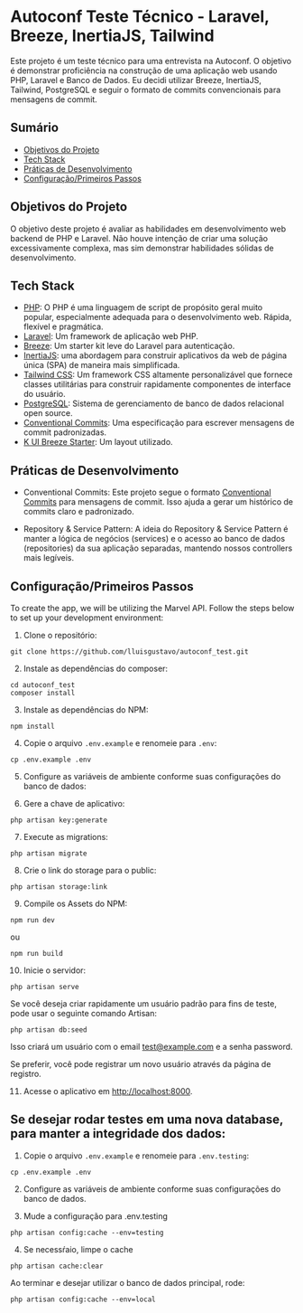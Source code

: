 # Autoconf Teste Técnico - Laravel, Breeze, InertiaJS, Tailwind

Este projeto é um teste técnico para uma entrevista na Autoconf. O objetivo é demonstrar proficiência na construção de uma aplicação web usando PHP, Laravel e Banco de Dados. Eu decidi utilizar Breeze, InertiaJS, Tailwind, PostgreSQL e seguir o formato de commits convencionais para mensagens de commit.

## Sumário

-   [Objetivos do Projeto](#objetivos-do-projeto)
-   [Tech Stack](#tech-stack)
-   [Práticas de Desenvolvimento](#práticas-de-desenvolvimento)
-   [Configuração/Primeiros Passos](#configuracãoprimeiros-passos)

## Objetivos do Projeto

O objetivo deste projeto é avaliar as habilidades em desenvolvimento web backend de PHP e Laravel.
Não houve intenção de criar uma solução excessivamente complexa, mas sim demonstrar habilidades sólidas de desenvolvimento.

## Tech Stack

-   [PHP](https://www.php.net/): O PHP é uma linguagem de script de propósito geral muito popular, especialmente adequada para o desenvolvimento web. Rápida, flexível e pragmática.
-   [Laravel](https://laravel.com/): Um framework de aplicação web PHP.
-   [Breeze](https://laravel.com/docs/10.x/starter-kits#laravel-breeze): Um starter kit leve do Laravel para autenticação.
-   [InertiaJS](https://inertiajs.com/): uma abordagem para construir aplicativos da web de página única (SPA) de maneira mais simplificada.
-   [Tailwind CSS](https://tailwindcss.com/): Um framework CSS altamente personalizável que fornece classes utilitárias para construir rapidamente componentes de interface do usuário.
-   [PostgreSQL](https://www.postgresql.org/): Sistema de gerenciamento de banco de dados relacional open source.
-   [Conventional Commits](https://www.conventionalcommits.org/): Uma especificação para escrever mensagens de commit padronizadas.
-   [K UI Breeze Starter](https://github.com/Kamona-WD/kui-laravel-breeze): Um layout utilizado.

## Práticas de Desenvolvimento

-   Conventional Commits: Este projeto segue o formato [Conventional Commits](https://www.conventionalcommits.org/) para mensagens de commit. Isso ajuda a gerar um histórico de commits claro e padronizado.

-   Repository & Service Pattern: A ideia do Repository & Service Pattern é manter a lógica de negócios (services) e o acesso ao banco de dados (repositories) da sua aplicação separadas, mantendo nossos controllers mais legíveis.

## Configuração/Primeiros Passos

To create the app, we will be utilizing the Marvel API. Follow the steps below to set up your development environment:

1. Clone o repositório:

```
git clone https://github.com/lluisgustavo/autoconf_test.git
```

2. Instale as dependências do composer:

```
cd autoconf_test
composer install
```

3. Instale as dependências do NPM:

```
npm install
```

4. Copie o arquivo `.env.example` e renomeie para `.env`:

```
cp .env.example .env
```

5. Configure as variáveis de ambiente conforme suas configurações do banco de dados:

6. Gere a chave de aplicativo:

```
php artisan key:generate
```

7. Execute as migrations:

```
php artisan migrate
```

8. Crie o link do storage para o public:

```
php artisan storage:link
```

9. Compile os Assets do NPM:

```
npm run dev
```

ou

```
npm run build
```

10. Inicie o servidor:

```
php artisan serve
```

Se você deseja criar rapidamente um usuário padrão para fins de teste, pode usar o seguinte comando Artisan:

```
php artisan db:seed
```

Isso criará um usuário com o email test@example.com e a senha password.

Se preferir, você pode registrar um novo usuário através da página de registro.

11. Acesse o aplicativo em [http://localhost:8000](http://localhost:8000).

## Se desejar rodar testes em uma nova database, para manter a integridade dos dados:

1. Copie o arquivo `.env.example` e renomeie para `.env.testing`:

```
cp .env.example .env
```

2. Configure as variáveis de ambiente conforme suas configurações do banco de dados.

3. Mude a configuração para .env.testing

```
php artisan config:cache --env=testing
```

4. Se necessŕaio, limpe o cache

```
php artisan cache:clear
```

Ao terminar e desejar utilizar o banco de dados principal, rode:

```
php artisan config:cache --env=local
```
